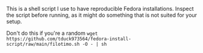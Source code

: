 This is a shell script I use to have reproducible Fedora installations. Inspect the script before running, as it might do something that is not suited for your setup.

Don't do this if you're a random
`wget https://github.com/tduck973564/fedora-install-script/raw/main/filotimo.sh -O - | sh`
